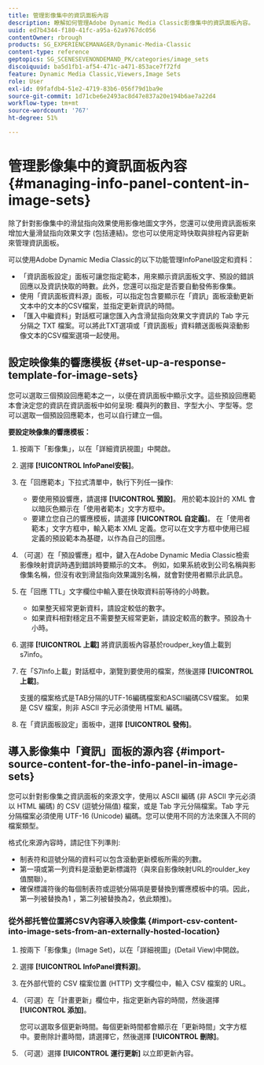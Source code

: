 ```yaml
---
title: 管理影像集中的資訊面板內容
description: 瞭解如何管理Adobe Dynamic Media Classic影像集中的資訊面板內容。
uuid: ed7b4344-f180-41fc-a95a-62a9767dc056
contentOwner: rbrough
products: SG_EXPERIENCEMANAGER/Dynamic-Media-Classic
content-type: reference
geptopics: SG_SCENESEVENONDEMAND_PK/categories/image_sets
discoiquuid: ba5d1fb1-af54-471c-a471-853ace7f72fd
feature: Dynamic Media Classic,Viewers,Image Sets
role: User
exl-id: 09fafdb4-51e2-4719-83b6-056f79d1ba9e
source-git-commit: 1d71cbe6e2493ac8d47e837a20e194b6ae7a22d4
workflow-type: tm+mt
source-wordcount: '767'
ht-degree: 51%

---
```


# 管理影像集中的資訊面板內容{#managing-info-panel-content-in-image-sets}

除了針對影像集中的滑鼠指向效果使用影像地圖文字外，您還可以使用資訊面板來增加大量滑鼠指向效果文字 (包括連結)。您也可以使用定時快取與排程內容更新來管理資訊面板。

可以使用Adobe Dynamic Media Classic的以下功能管理InfoPanel設定和資料：

* 「資訊面板設定」面板可讓您指定範本，用來顯示資訊面板文字、預設的錯誤回應以及資訊快取的時數。此外，您還可以指定是否要自動發佈影像集。
* 使用「資訊面板資料源」面板，可以指定包含要顯示在「資訊」面板滾動更新文本中的文本的CSV檔案，並指定更新資訊的時間。
* 「匯入中繼資料」對話框可讓您匯入內含滑鼠指向效果文字資訊的 Tab 字元分隔之 TXT 檔案。可以將此TXT選項或「資訊面板」資料饋送面板與滾動影像文本的CSV檔案選項一起使用。

## 設定映像集的響應模板 {#set-up-a-response-template-for-image-sets}

您可以選取三個預設回應範本之一，以便在資訊面板中顯示文字。這些預設回應範本會決定您的資訊在資訊面板中如何呈現: 欄與列的數目、字型大小、字型等。您可以選取一個預設回應範本，也可以自行建立一個。

**要設定映像集的響應模板：**

1. 按兩下「影像集」，以在「詳細資訊視圖」中開啟。
1. 選擇 **[!UICONTROL InfoPanel安裝]**。
1. 在「回應範本」下拉式清單中，執行下列任一操作:

   * 要使用預設響應，請選擇 **[!UICONTROL 預設]**。 用於範本設計的 XML 會以暗灰色顯示在「使用者範本」文字方框中。
   * 要建立您自己的響應模板，請選擇 **[!UICONTROL 自定義]**。 在「使用者範本」文字方框中，輸入範本 XML 定義。您可以在文字方框中使用已經定義的預設範本為基礎，以作為自己的回應。

1. （可選）在「預設響應」框中，鍵入在Adobe Dynamic Media Classic檢索影像映射資訊時遇到錯誤時要顯示的文本。 例如，如果系統收到公司名稱與影像集名稱，但沒有收到滑鼠指向效果識別名稱，就會對使用者顯示此訊息。
1. 在「回應 TTL」文字欄位中輸入要在快取資料前等待的小時數。

   * 如果整天經常更新資料，請設定較低的數字。
   * 如果資料相對穩定且不需要整天經常更新，請設定較高的數字。預設為十小時。

1. 選擇 **[!UICONTROL 上載]** 將資訊面板內容基於roudper_key值上載到s7info。
1. 在「S7Info上載」對話框中，瀏覽到要使用的檔案，然後選擇 **[!UICONTROL 上載]**。

   支援的檔案格式是TAB分隔的UTF-16編碼檔案和ASCII編碼CSV檔案。 如果是 CSV 檔案，則非 ASCII 字元必須使用 HTML 編碼。

1. 在「資訊面板設定」面板中，選擇 **[!UICONTROL 發佈]**。

## 導入影像集中「資訊」面板的源內容 {#import-source-content-for-the-info-panel-in-image-sets}

您可以針對影像集之資訊面板的來源文字，使用以 ASCII 編碼 (非 ASCII 字元必須以 HTML 編碼) 的 CSV (逗號分隔值) 檔案，或是 Tab 字元分隔檔案。Tab 字元分隔檔案必須使用 UTF-16 (Unicode) 編碼。您可以使用不同的方法來匯入不同的檔案類型。

格式化來源內容時，請記住下列準則:

* 制表符和逗號分隔的資料可以包含滾動更新模板所需的列數。
* 第一項或第一列資料是滾動更新標識符（與來自影像映射URL的roulder_key值關聯）。
* 確保標識符後的每個制表符或逗號分隔項是要替換到響應模板中的項。因此，第一列被替換為$1$ ，第二列被替換為$2$，依此類推)。

### 從外部托管位置將CSV內容導入映像集 {#import-csv-content-into-image-sets-from-an-externally-hosted-location}

1. 按兩下「影像集」(Image Set)，以在「詳細視圖」(Detail View)中開啟。
1. 選擇 **[!UICONTROL InfoPanel資料源]**。
1. 在外部代管的 CSV 檔案位置 (HTTP) 文字欄位中，輸入 CSV 檔案的 URL。
1. （可選）在「計畫更新」欄位中，指定更新內容的時間，然後選擇 **[!UICONTROL 添加]**。

   您可以選取多個更新時間。每個更新時間都會顯示在「更新時間」文字方框中。要刪除計畫時間，請選擇它，然後選擇 **[!UICONTROL 刪除]**。

1. （可選）選擇 **[!UICONTROL 運行更新]** 以立即更新內容。
